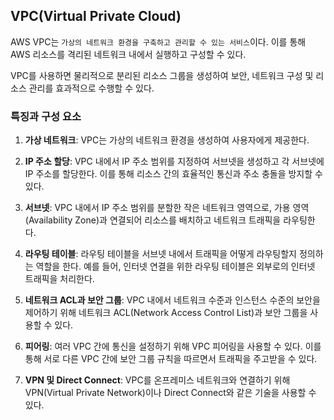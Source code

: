 VPC(Virtual Private Cloud)
---
AWS VPC는 ``가상의 네트워크 환경을 구축하고 관리할 수 있는 서비스``이다. 이를 통해 AWS 리소스를 격리된 네트워크 내에서 실행하고 구성할 수 있다.

VPC를 사용하면 물리적으로 분리된 리소스 그룹을 생성하여 보안, 네트워크 구성 및 리소스 관리를 효과적으로 수행할 수 있다.

### 특징과 구성 요소
1. **가상 네트워크**: VPC는 가상의 네트워크 환경을 생성하여 사용자에게 제공한다.

2. **IP 주소 할당**: VPC 내에서 IP 주소 범위를 지정하여 서브넷을 생성하고 각 서브넷에 IP 주소를 할당한다. 이를 통해 리소스 간의 효율적인 통신과 주소 충돌을 방지할 수 있다.

3. **서브넷**: VPC 내에서 IP 주소 범위를 분할한 작은 네트워크 영역으로, 가용 영역(Availability Zone)과 연결되어 리소스를 배치하고 네트워크 트래픽을 라우팅한다.

4. **라우팅 테이블**: 라우팅 테이블을 서브넷 내에서 트래픽을 어떻게 라우팅할지 정의하는 역할을 한다. 예를 들어, 인터넷 연결을 위한 라우팅 테이블은 외부로의 인터넷 트래픽을 처리한다.

5. **네트워크 ACL과 보안 그룹**: VPC 내에서 네트워크 수준과 인스턴스 수준의 보안을 제어하기 위해 네트워크 ACL(Network Access Control List)과 보안 그룹을 사용할 수 있다.

6. **피어링**: 여러 VPC 간에 통신을 설정하기 위해 VPC 피어링을 사용할 수 있다. 이를 통해 서로 다른 VPC 간에 보안 그룹 규칙을 따르면서 트래픽을 주고받을 수 있다.

7. **VPN 및 Direct Connect**: VPC를 온프레미스 네트워크와 연결하기 위해 VPN(Virtual Private Network)이나 Direct Connect와 같은 기술을 사용할 수 있다.